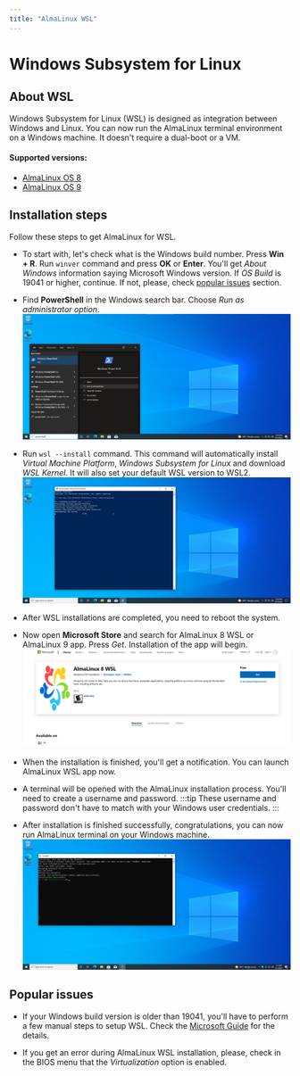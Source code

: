 ```yaml
---
title: "AlmaLinux WSL"
---
```


# Windows Subsystem for Linux 

## About WSL

Windows Subsystem for Linux (WSL) is designed as integration between Windows and Linux. You can now run the AlmaLinux terminal environment on a Windows machine. It doesn't require a dual-boot or a VM. 

#### Supported versions:
* [AlmaLinux OS 8](https://apps.microsoft.com/store/detail/almalinux-8-wsl/9NMD96XJJ19F)
* [AlmaLinux OS 9](https://apps.microsoft.com/store/detail/almalinux-9/9P5RWLM70SN9)

## Installation steps

Follow these steps to get AlmaLinux for WSL. 

* To start with, let's check what is the Windows build number. Press **Win + R**. Run `winver` command and press **OK** or **Enter**. You'll get *About Windows* information saying Microsoft Windows version. If *OS Build* is 19041 or higher, continue. If not, please, check [popular issues](#popular-issues) section.
* Find **PowerShell** in the Windows search bar. Choose *Run as administrator option*.
![image](/images/wsl-powershell.png)

* Run `wsl --install` command. This command will automatically install *Virtual Machine Platform*, *Windows Subsystem for Linux* and download *WSL Kernel*. It will also set your default WSL version to WSL2. 
![image](/images/wsl-install.png)

* After WSL installations are completed, you need to reboot the system.
* Now open **Microsoft Store** and search for AlmaLinux 8 WSL or AlmaLinux 9 app. Press *Get*. Installation of the app will begin.
![image](/images/wsl-ms-store.png)

* When the installation is finished, you'll get a notification. You can launch AlmaLinux WSL app now.
* A terminal will be opened with the AlmaLinux installation process. You'll need to create a username and password. 
:::tip
These username and password don't have to match with your Windows user credentials.
:::
* After installation is finished successfully, congratulations, you can now run AlmaLinux terminal on your Windows machine.
![image](/images/wsl-alma.png)

## Popular issues

* If your Windows build version is older than 19041, you'll have to perform a few manual steps to setup WSL. Check the [Microsoft Guide](https://docs.microsoft.com/en-us/windows/wsl/install-manual#step-1---enable-the-windows-subsystem-for-linux) for the details.

* If you get an error during AlmaLinux WSL installation, please, check in the BIOS menu that the *Virtualization* option is enabled.
